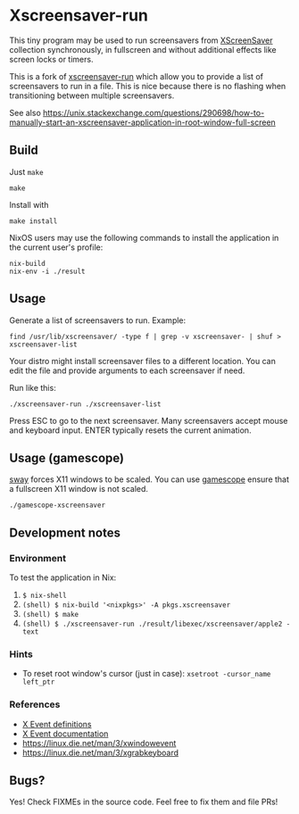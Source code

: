 Xscreensaver-run
================

This tiny program may be used to run screensavers from
[XScreenSaver](https://www.jwz.org/xscreensaver/) collection synchronously,
in fullscreen and without additional effects like screen locks or timers.

This is a fork of [xscreensaver-run](https://github.com/sergei-mironov/xscreensaver-run) which allow you to provide a list of screensavers to run in a file. This is nice because there is no flashing when transitioning between multiple screensavers.

See also <https://unix.stackexchange.com/questions/290698/how-to-manually-start-an-xscreensaver-application-in-root-window-full-screen>


Build
-----

Just `make`

    make

Install with

    make install


NixOS users may use the following commands to install the application in the
current user's profile:

    nix-build
    nix-env -i ./result

Usage
-----

Generate a list of screensavers to run. Example:

    find /usr/lib/xscreensaver/ -type f | grep -v xscreensaver- | shuf > xscreensaver-list

Your distro might install screensaver files to a different location. You can edit the file and provide arguments to each screensaver if need. 

Run like this:

    ./xscreensaver-run ./xscreensaver-list

Press ESC to go to the next screensaver. Many screensavers accept mouse and keyboard input. ENTER typically resets the current animation.

Usage (gamescope)
-----

[sway](https://github.com/swaywm/sway) forces X11 windows to be scaled. You can use [gamescope](https://github.com/ValveSoftware/gamescope) ensure that a fullscreen X11 window is not scaled.

    ./gamescope-xscreensaver


Development notes
-----------------

### Environment

To test the application in Nix:

1. `$ nix-shell`
2. `(shell) $ nix-build '<nixpkgs>' -A pkgs.xscreensaver`
3. `(shell) $ make`
4. `(shell) $ ./xscreensaver-run ./result/libexec/xscreensaver/apple2 -text`

### Hints

* To reset root window's cursor (just in case): `xsetroot -cursor_name left_ptr`

### References

* [X Event definitions](https://fossies.org/dox/tightvnc-1.3.10_unixsrc/X_8h.html)
* [X Event documentation](https://tronche.com/gui/x/xlib/events/processing-overview.html)
* https://linux.die.net/man/3/xwindowevent
* https://linux.die.net/man/3/xgrabkeyboard

Bugs?
-----

Yes! Check FIXMEs in the source code. Feel free to fix them and file PRs!

